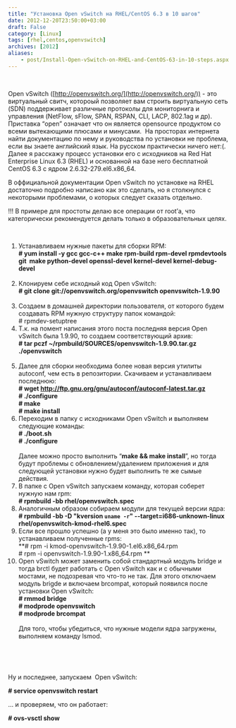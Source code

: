 ```yaml
---
title: "Установка Open vSwitch на RHEL/CentOS 6.3 в 10 шагов"
date: 2012-12-20T23:50:00+03:00
draft: False
category: [Linux]
tags: [rhel,centos,openvswitch]
archives: [2012]
aliases:
    - post/Install-Open-vSwitch-on-RHEL-and-CentOS-63-in-10-steps.aspx
---
```



 

Open vSwitch ([http://openvswitch.org/](http://openvswitch.org/)) - это виртуальный свитч, котороый позволяет вам строить виртуальную сеть (SDN) поддерживает различные протоколы для мониторнига и управления (NetFlow, sFlow, SPAN, RSPAN, CLI, LACP, 802.1ag и др). Приставка “open” означает что он является opensource продуктом со всеми вытекающими плюсами и минусами.  На просторах интернета найти документацию по нему и руководства по установки не проблема, если вы знаете английский язык. На русском практически ничего нет:(. Далее я расскажу процесс установки его с исходников на Red Hat Enterprise Linux 6.3 (RHEL) и основанной на базе него бесплатной CentOS 6.3 с ядром 2.6.32-279.el6.x86_64. 

В оффициальной документации Open vSwitch по установке на RHEL достаточно подробно написано как это сделать, но я столкнулся с некоторыми проблемами, о которых следует сказать отдельно.

!!! В примере для простоты делаю все операции от root’а, что категорически рекомендуется делать только в образовательных целях.

 

1. Устанавливаем нужные пакеты для сборки RPM:<br />**# yum install -y gcc gcc-c++ make rpm-build rpm-devel rpmdevtools git  make python-devel openssl-devel kernel-devel kernel-debug-devel<br /><br />**
1. Клонируем себе исходный код Open vSwitch:<br />**# git clone git://openvswitch.org/openvswitch openvswitch-1.9.90<br /><br />**
1. Создаем в домашней директории пользователя, от которого будем создавать RPM нужную структуру папок командой:<br /># rpmdev-setuptree<br />
1. Т.к. на помент написания этого поста последняя версия Open vSwitch была 1.9.90, то создаем соответствующий архив:<br />**# tar pczf ~/rpmbuild/SOURCES/openvswitch-1.9.90.tar.gz ./openvswitch<br /><br />**
1. Далее для сборки необходима более новая версия утилиты autoconf, чем есть в репозитории. Скачиваем и устанавливаем последнюю:<br />**# wget http://ftp.gnu.org/gnu/autoconf/autoconf-latest.tar.gz<br /># ./configure<br /># make<br /># make install<br />**
1. Переходим в папку с исходниками Open vSwitch и выполняем следующие команды:<br />**# ./boot.sh<br /># ./configure**<br /><br />Далее можно просто выполнить “**make && make install**”, но тогда будут проблемы с обновлением/удалением приложения и для следующей установки нужно будет выполнить те же сымые действия.
1. В папке с Open vSwitch запускаем команду, которая соберет нужную нам rpm:<br />**# rpmbuild -bb rhel/openvswitch.spec**
1. Аналогичным образом собираем модули для текущей версии ядра:<br />**# rpmbuild -bb -D "kversion `uname -r`" --target=i686-unknown-linux rhel/openvswitch-kmod-rhel6.spec**
1. Если все прошло успешно (а у меня это было именно так), то устанавливаем полученные rpms:<br />**# rpm -i kmod-openvswitch-1.9.90-1.el6.x86_64.rpm<br /># rpm -i openvswitch-1.9.90-1.x86_64.rpm **<br />
1. Open vSwitch может заменить собой стандартный модуль bridge и тогда brctl будет работать с Open vSwitch как и с обычными мостами, не подозревая что что-то не так. Для этого отключаем модуль brigde и включаем brcompat, который появился после установки Open vSwitch:<br />**# rmmod bridge<br /># modprode openvswitch<br /># modprode brcompat**<br /><br />Для того, чтобы убедиться, что нужные модели ядра загружены, выполняем команду lsmod.

 

 

Ну и последнее, запускаем  Open vSwitch: 

**# service openvswitch restart**

… и проверяем, что он работает:

**# ovs-vsctl show**

 

